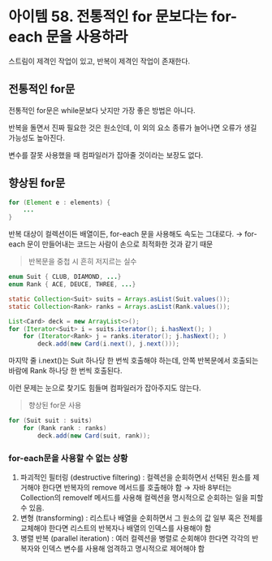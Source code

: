 # 아이템 58. 전통적인 for 문보다는 for-each 문을 사용하라

스트림이 제격인 작업이 있고, 반복이 제격인 작업이 존재한다.

## 전통적인 for문

전통적인 for문은 while문보다 낫지만 가장 좋은 방법은 아니다.

반복을 돌면서 진짜 필요한 것은 원소인데, 이 외의 요소 종류가 늘어나면 오류가 생길 가능성도 높아진다.

변수를 잘못 사용했을 때 컴파일러가 잡아줄 것이라는 보장도 없다.

## 향상된 for문

```java
for (Element e : elements) {
    ...
}
```

반복 대상이 컬렉션이든 배열이든, for-each 문을 사용해도 속도는 그대로다.
→ for-each 문이 만들어내는 코드는 사람이 손으로 최적화한 것과 같기 때문

> 반복문을 중첩 시 흔히 저지르는 실수

```java
enum Suit { CLUB, DIAMOND, ...}
enum Rank { ACE, DEUCE, THREE, ...}

static Collection<Suit> suits = Arrays.asList(Suit.values());
static Collection<Rank> ranks = Arrays.asList(Rank.values());

List<Card> deck = new ArrayList<>();
for (Iterator<Suit> i = suits.iterator(); i.hasNext(); )
    for (Iterator<Rank> j = ranks.iterator(); j.hasNext(); )
        deck.add(new Card(i.next(), j.next()));
```

마지막 줄 i.next()는 Suit 하나당 한 번씩 호출해야 하는데, 안쪽 반복문에서 호출되는 바람에 Rank 하나당 한 번씩 호출된다.

이런 문제는 눈으로 찾기도 힘들며 컴파일러가 잡아주지도 않는다.

> 향상된 for문 사용

```java
for (Suit suit : suits)
	for (Rank rank : ranks)
		deck.add(new Card(suit, rank));
```

### for-each문을 사용할 수 없는 상황

1. 파괴적인 필터링 (destructive filtering) : 컬렉션을 순회하면서 선택된 원소를 제거해야 한다면 반복자의 remove 메서드를 호출해야 함
   → 자바 8부터는 Collection의 removeIf 메서드를 사용해 컬렉션을 명시적으로 순회하는 일을 피할 수 있음.
2. 변형 (transforming) : 리스트나 배열을 순회하면서 그 원소의 값 일부 혹은 전체를 교체해야 한다면 리스트의 반복자나 배열의 인덱스를 사용해야 함
3. 병렬 반복 (parallel iteration) : 여러 컬렉션을 병렬로 순회해야 한다면 각각의 반복자와 인덱스 변수를 사용해 엄격하고 명시적으로 제어해야 함
